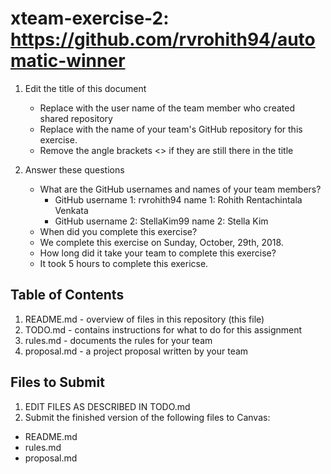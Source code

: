 # xteam-exercise-2: https://github.com/rvrohith94/automatic-winner

1. Edit the title of this document
   * Replace <UserName> with the user name of the team member who created shared repository
   * Replace <GitHubRepositoryName> with the name of your team's GitHub repository for this exercise.
   * Remove the angle brackets <> if they are still there in the title

2. Answer these questions
   * What are the GitHub usernames and names of your team members?
       * GitHub username 1: rvrohith94  name 1: Rohith Rentachintala Venkata
       * GitHub username 2: StellaKim99 name 2: Stella Kim
   * When did you complete this exercise? 
   - We complete this exercise on Sunday, October, 29th, 2018.
   * How long did it take your team to complete this exercise? 
   - It took 5 hours to complete this exericse.

## Table of Contents

1. README.md - overview of files in this repository (this file)
2. TODO.md - contains instructions for what to do for this assignment
3. rules.md - documents the rules for your team
4. proposal.md - a project proposal written by your team

## Files to Submit

1. EDIT FILES AS DESCRIBED IN TODO.md
2. Submit the finished version of the following files to Canvas:

* README.md
* rules.md
* proposal.md
